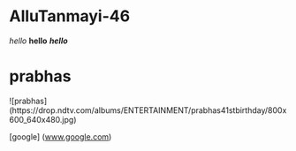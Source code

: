# AlluTanmayi-46
*hello*
**hello**
***hello***
<h1>prabhas</h1>
![prabhas]
(https://drop.ndtv.com/albums/ENTERTAINMENT/prabhas41stbirthday/800x600_640x480.jpg)

[google]
(www.google.com)
